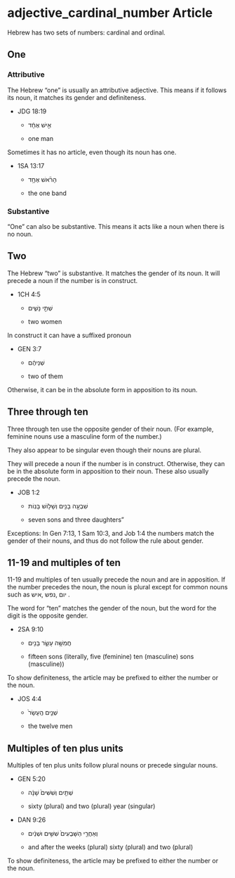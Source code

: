 # adjective_cardinal_number Article

Hebrew has two sets of numbers: cardinal and ordinal. 

## One
### Attributive
The Hebrew “one” is usually an attributive adjective. This means if it follows its noun, it matches its gender and definiteness. 

* JDG 18:19

    * אִ֣ישׁ אֶחָ֔ד	

    * one man

Sometimes it has no article, even though its noun has one.

* 1SA 13:17 

    * הָרֹ֨אשׁ אֶחָ֥ד

    * the one band

### Substantive

“One” can also be substantive. This means it acts like a noun when there is no noun.

## Two

The Hebrew “two” is substantive. It matches the gender of its noun. It will precede a noun if the number is in construct. 

* 1CH 4:5

    * שְׁתֵּ֣י נָשִׁ֑ים 	

    * two women

In construct it can have a suffixed pronoun

* GEN 3:7

    * שְׁנֵיהֶ֔ם

    * two of them

Otherwise, it can be in the absolute form in apposition to its noun. 


## Three through ten

Three through ten use the opposite gender of their noun. (For example, feminine nouns use a masculine form of the number.) 

They also appear to be singular even though their nouns are plural. 

They will precede a noun if the number is in construct. Otherwise, they can be in the absolute form in apposition to their noun. These also usually precede the noun.

* JOB 1:2

    * שִׁבְעָ֥ה בָנִ֖ים וְשָׁל֥וֹשׁ בָּנֽוֹת
    
    * seven sons and three daughters”

Exceptions: In Gen 7:13, 1 Sam 10:3, and Job 1:4 the numbers match the gender of their nouns, and thus do not follow the rule about gender.


## 11-19 and multiples of ten 

11-19 and multiples of ten usually precede the noun and are in apposition. If the number precedes the noun, the noun is plural except for common nouns such as יום ,נפש ,איש .

The word for “ten” matches the gender of the noun, but the word for the digit is the opposite gender. 

* 2SA 9:10

    * חֲמִשָּׁ֥ה עָשָׂ֛ר בָּנִ֖ים

    * fifteen sons (literally, five (feminine) ten (masculine) sons (masculine))

To show definiteness, the article may be prefixed to either the number or the noun.  

* JOS 4:4 

    * שְׁנֵ֤ים הֶֽעָשָׂר֙

    * the twelve men


## Multiples of ten plus units

Multiples of ten plus units follow plural nouns or precede singular nouns.

* GEN 5:20
    
    * שְׁתַּ֤יִם וְשִׁשִּׁים֙ שָׁנָ֔ה

    * sixty (plural) and two (plural) year (singular)

* DAN 9:26

    * וְאַחֲרֵ֤י הַשָּׁבֻעִים֙ שִׁשִּׁ֣ים וּשְׁנַ֔יִם

    * and after the weeks (plural) sixty (plural) and two (plural)

To show definiteness, the article may be prefixed to either the number or the noun.  

